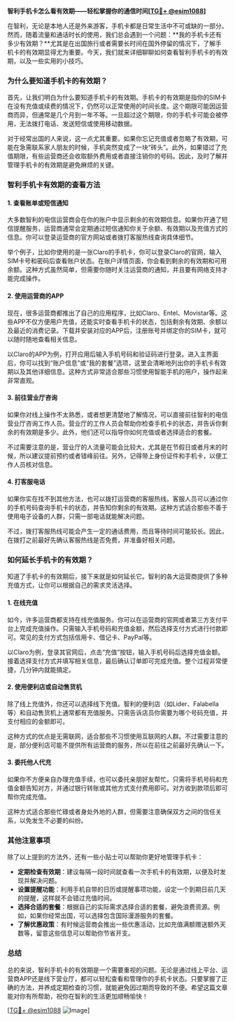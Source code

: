 **智利手机卡怎么看有效期——轻松掌握你的通信时间[[TG💪+ @esim1088](https://t.me/s/esim1088)]**

在智利，无论是本地人还是外来游客，手机卡都是日常生活中不可或缺的一部分。然而，随着流量和通话时长的使用，我们总会遇到一个问题：**我的手机卡还有多少有效期？**尤其是在出国旅行或者需要长时间在国外停留的情况下，了解手机卡的有效期显得尤为重要。今天，我们就来详细聊聊如何查看智利手机卡的有效期，以及一些实用的小技巧。

### **为什么要知道手机卡的有效期？**

首先，让我们明白为什么要知道手机卡的有效期。手机卡的有效期是指你的SIM卡在没有充值或续费的情况下，仍然可以正常使用的时间长度。这个期限可能因运营商而异，但通常是几个月到一年不等。一旦超过这个期限，你的手机卡可能会被停用，无法拨打电话、发送短信或使用移动数据。

对于经常出国的人来说，这一点尤其重要。如果你忘记充值或者忽略了有效期，可能在急需联系家人朋友的时候，手机突然变成了一块“砖头”。此外，如果错过了充值期限，有些运营商还会收取额外费用或者直接注销你的号码。因此，及时了解并管理手机卡的有效期是避免麻烦的关键。

### **智利手机卡有效期的查看方法**

#### **1. 查看账单或短信通知**
大多数智利的电信运营商会在你的账户中显示剩余的有效期信息。如果你开通了短信提醒服务，运营商通常会定期通过短信通知你关于余额、有效期以及充值方式的信息。你可以登录运营商的官方网站或者拨打客服热线查询具体细节。

举个例子，比如你使用的是一张Claro的手机卡，你可以登录Claro的官网，输入SIM卡号和密码后查看账户状态。在账户详情页面，你会看到剩余的有效期和可用余额。这种方式虽然简单，但需要你随时关注运营商的通知，并且要有网络支持才能完成操作。

#### **2. 使用运营商的APP**
现在，很多运营商都推出了自己的应用程序，比如Claro、Entel、Movistar等。这些APP不仅方便用户充值，还能实时查看手机卡的状态，包括剩余有效期、余额以及最近的消费记录。下载并安装对应的APP后，注册账号并绑定你的SIM卡，就可以随时随地查看相关信息。

以Claro的APP为例，打开应用后输入手机号码和验证码进行登录。进入主界面后，你可以找到“账户信息”或“我的套餐”选项，这里会清晰地列出你的手机卡有效期以及其他详细信息。这种方式非常适合那些习惯使用智能手机的用户，操作起来非常直观。

#### **3. 前往营业厅咨询**
如果你对线上操作不太熟悉，或者想更清楚地了解情况，可以直接前往智利的电信营业厅咨询工作人员。营业厅的工作人员会帮助你检查手机卡的状态，并告诉你剩余的有效期是多少。此外，他们还可以指导你如何充值或者选择适合的套餐。

不过需要注意的是，营业厅的人流量可能会比较大，尤其是在节假日或者月末的时候，所以建议提前预约或者错峰前往。另外，记得带上身份证件和手机卡，以便工作人员核对信息。

#### **4. 打客服电话**
如果你实在找不到其他方法，也可以拨打运营商的客服热线。客服人员可以通过你的手机号码查询手机卡的状态，并告知你剩余的有效期。这种方式适合那些不善于使用电子设备的人群，只需一部电话就能解决问题。

不过，拨打客服热线可能会产生一定的通话费用，而且等待时间可能较长。因此，在拨打之前最好先确认客服热线是否免费，并准备好相关问题。

### **如何延长手机卡的有效期？**

知道了手机卡的有效期后，接下来就是如何延长它。智利的各大运营商提供了多种充值方式，让你可以根据自己的需求灵活选择。

#### **1. 在线充值**
如今，许多运营商都支持在线充值服务。你可以在运营商的官网或者第三方支付平台上完成充值操作。只需输入手机号码和充值金额，然后选择支付方式进行付款即可。常见的支付方式包括信用卡、借记卡、PayPal等。

以Claro为例，登录其官网后，点击“充值”按钮，输入手机号码后选择充值金额。接着选择支付方式并填写相关信息，最后确认订单即可完成充值。整个过程非常便捷，几分钟内就能搞定。

#### **2. 使用便利店或自动售货机**
除了线上充值外，你还可以选择线下充值。智利的便利店（如Lider、Falabella等）和自动售货机上通常都有充值服务。只需告诉店员你需要为哪个号码充值，并支付相应的金额即可。

这种方式的优点是无需联网，适合那些不习惯使用互联网的人群。不过需要注意的是，部分便利店可能不提供所有运营商的服务，所以在前往之前最好先确认一下。

#### **3. 委托他人代充**
如果你不方便亲自办理充值手续，也可以委托亲朋好友帮忙。只需将手机号码和充值金额告知对方，并通过银行转账或其他方式支付费用即可。对方收到款项后即可帮你完成充值。

这种方式适合那些忙碌或者身处外地的人群，但需要注意确保双方之间的信任关系，以免发生不必要的纠纷。

### **其他注意事项**

除了以上提到的方法外，还有一些小贴士可以帮助你更好地管理手机卡：

- **定期检查有效期**：建议每隔一段时间就查看一次手机卡的有效期，以便及时发现并解决问题。
- **设置提醒功能**：利用手机自带的日历或提醒事项功能，设定一个到期日前几天的提醒，这样就不会错过充值时间。
- **选择合适的套餐**：根据自己的实际需求选择合适的套餐，避免浪费资源。例如，如果你经常出国，可以选择包含国际漫游服务的套餐。
- **了解优惠政策**：有时候运营商会推出一些优惠活动，比如充值满额赠送额外天数等，留意这些信息可以帮助你节省开支。

### **总结**

总的来说，智利手机卡的有效期是一个需要重视的问题。无论是通过线上平台、运营商APP还是线下营业厅，都可以轻松查看和管理你的手机卡状态。只要掌握了正确的方法，并养成定期检查的习惯，就能避免因过期而导致的不便。希望这篇文章能对你有所帮助，祝你在智利的生活更加顺畅愉快！

[[TG💪+ @esim1088](https://t.me/s/esim1088) ![Image](https://i.postimg.cc/4NQfJmqS/Snipaste-2025-05-13-00-14-12.png)]